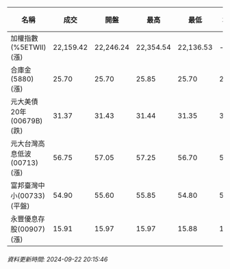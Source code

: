 | 名稱 | 成交 | 開盤 | 最高 | 最低 | 均價 | 成交金額(億) | 昨收 | 漲跌幅 | 漲跌 | 總量 | 昨量 | 振幅 |
| -------- | -------- | -------- | -------- |-------- | -------- | -------- |-------- |-------- |-------- | -------- | -------- |-------- |
|加權指數(%5ETWII) (漲)|22,159.42|22,246.24|22,354.54|22,136.53|-|4,626.54|22,042.69|0.53%|116.73|9,617,613|0|0.99%|
|合庫金(5880) (漲)|25.70|25.70|25.85|25.70|25.74|3.61|25.65|0.19%|0.05|14,036|8,811|0.58%|
|元大美債20年(00679B) (跌)|31.37|31.43|31.44|31.35|31.38|30.33|31.49|0.38%|0.12|96,665|127,981|0.29%|
|元大台灣高息低波(00713) (漲)|56.75|57.05|57.25|56.70|56.96|6.87|56.65|0.18%|0.10|12,067|14,068|0.97%|
|富邦臺灣中小(00733) (平盤)|54.90|55.60|55.85|54.80|55.24|1.03|54.90|0.00%|0.00|1,862|1,182|1.91%|
|永豐優息存股(00907) (漲)|15.91|15.97|15.97|15.88|15.93|0.618|15.84|0.44%|0.07|3,881|1,829|0.57%|
###### 資料更新時間: 2024-09-22 20:15:46